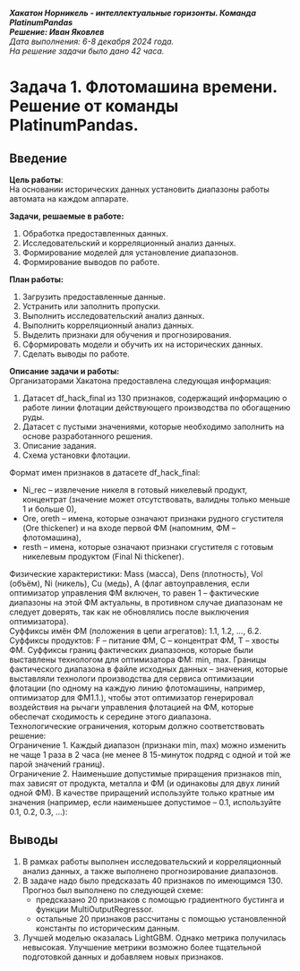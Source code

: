 ***Хакатон Норникель - интеллектуальные горизонты. Команда PlatinumPandas***  
***Решение: Иван Яковлев***  
*Дата выполнения: 6-8 декабря 2024 года.*  
*На решение задачи было дано 42 часа.*

# Задача 1. Флотомашина времени. Решение от команды PlatinumPandas.

## Введение
**Цель работы**:  
На основании исторических данных установить диапазоны работы автомата на каждом аппарате.

**Задачи, решаемые в работе:**
1. Обработка предоставленных данных.
2. Исследовательский и корреляционный анализ данных.
3. Формирование моделей для установление диапазонов.
4. Формирование выводов по работе.

**План работы:**
1. Загрузить предоставленные данные.
2. Устранить или заполнить пропуски.
3. Выполнить исследовательский анализ данных.
4. Выполнить корреляционный анализ данных.
5. Выделить признаки для обучения и прогнозирования.
6. Сформировать модели и обучить их на исторических данных.
7. Сделать выводы по работе.

**Описание задачи и работы:**  
Организаторами Хакатона предоставлена следующая информация:
1. Датасет df_hack_final из 130 признаков, содержащий информацию о работе линии флотации действующего производства по обогащению руды.
2. Датасет с пустыми значениями, которые необходимо заполнить на основе разработанного решения.
3. Описание задания.
4. Схема установки флотации.

Формат имен признаков в датасете df_hack_final:  
- Ni_rec – извлечение никеля в готовый никелевый продукт, концентрат (значение может отсутствовать, валидны только меньше 1 и больше 0),
- Ore, oreth – имена, которые означают признаки рудного сгустителя (Ore thickener) и на входе первой ФМ (напомним, ФМ – флотомашина),
- resth – имена, которые означают признаки сгустителя с готовым никелевым продуктом (Final Ni thickener).  

Физические характеристики: Mass (масса), Dens (плотность), Vol (объём), Ni (никель), Cu (медь), A (флаг автоуправления, если оптимизатор управления ФМ включен, то равен 1 – фактические диапазоны на этой ФМ актуальны, в противном случае диапазонам не следует доверять, так как не обновлялись после выключения оптимизатора).  
Суффиксы имён ФМ (положения в цепи агрегатов): 1.1, 1.2, …, 6.2.
Суффиксы продуктов: F – питание ФМ, C – концентрат ФМ, T – хвосты ФМ.
Суффиксы границ фактических диапазонов, которые были выставлены технологом для оптимизатора ФМ: min, max.
Границы фактического диапазона в файле исходных данных – значения, которые выставляли технологи производства для сервиса оптимизации флотации (по одному на каждую линию флотомашины, например, оптимизатор для ФМ1.1.), чтобы этот оптимизатор генерировал воздействия на рычаги управления флотацией на ФМ, которые обеспечат сходимость к середине этого диапазона.  
Технологические ограничения, которым должно соответствовать решение:   
Ограничение 1. Каждый диапазон (признаки min, max) можно изменить не чаще 1 раза в 2 часа (не менее 8 15-минуток подряд с одной и той же парой значений границ).  
Ограничение 2. Наименьшие допустимые приращения признаков min, max зависят от продукта, металла и ФМ (и одинаковы для двух линий одной ФМ). В качестве приращений используйте только кратные им значения (например, если наименьшее допустимое – 0.1, используйте 0.1, 0.2, 0.3, …):


## Выводы
1. В рамках работы выполнен исследовательский и корреляционный анализ данных, а также выполнено прогнозирование диапазонов.
2. В задаче надо было предсказать 40 признаков по имеющимся 130. Прогноз был выполнено по следующей схеме:
   - предсказано 20 признаков с помощью градиентного бустинга и функции MultiOutputRegressor.
   - остальные 20 признаков рассчитаны с помощью установленной константы по историческим данным.
3. Лучшей моделью оказалась LightGBM. Однако метрика получилась невысокая. Улучшение метрики возможно более тщательной подготовкой данных и добавляем новых признаков.

